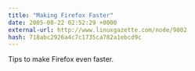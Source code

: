 ```yaml
---
title: "Making Firefox Faster"
date: 2005-08-22 02:52:29 +0000
external-url: http://www.linuxgazette.com/node/9802
hash: 718abc2926a4c7c1735ca782a1ebcd9c
---
```


Tips to make Firefox even faster.
